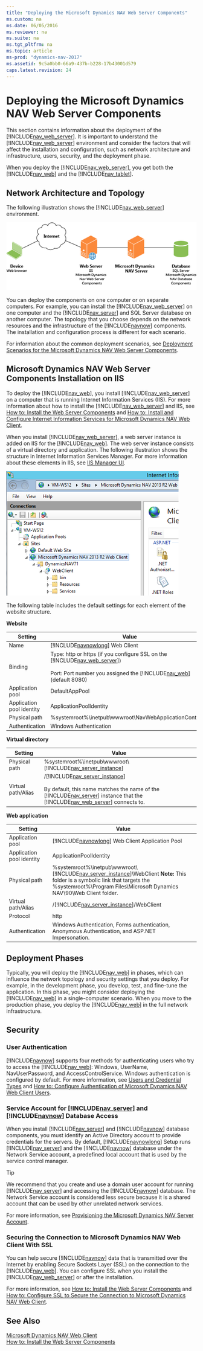 ```yaml
---
title: "Deploying the Microsoft Dynamics NAV Web Server Components"
ms.custom: na
ms.date: 06/05/2016
ms.reviewer: na
ms.suite: na
ms.tgt_pltfrm: na
ms.topic: article
ms-prod: "dynamics-nav-2017"
ms.assetid: 9c5a0bb0-66a9-437b-b228-17b43001d579
caps.latest.revision: 24
---
```

# Deploying the Microsoft Dynamics NAV Web Server Components
This section contains information about the deployment of the [!INCLUDE[nav_web_server](includes/nav_web_server_md.md)]. It is important to understand the [!INCLUDE[nav_web_server](includes/nav_web_server_md.md)] environment and consider the factors that will affect the installation and configuration, such as network architecture and infrastructure, users, security, and the deployment phase.  
  
 When you deploy the [!INCLUDE[nav_web_server](includes/nav_web_server_md.md)], you get both the [!INCLUDE[nav_web](includes/nav_web_md.md)] and the [!INCLUDE[nav_tablet](includes/nav_tablet_md.md)].  
  
## Network Architecture and Topology  
 The following illustration shows the [!INCLUDE[nav_web_server](includes/nav_web_server_md.md)] environment.  
  
 ![NAV Web Client network architecture](media/NAV_WebClient_Network_Architecture.png "NAV\_WebClient\_Network\_Architecture")  
  
 You can deploy the components on one computer or on separate computers. For example, you can install the [!INCLUDE[nav_web_server](includes/nav_web_server_md.md)] on one computer and the [!INCLUDE[nav_server](includes/nav_server_md.md)] and SQL Server database on another computer. The topology that you choose depends on the network resources and the infrastructure of the [!INCLUDE[navnow](includes/navnow_md.md)] components. The installation and configuration process is different for each scenario.  
  
 For information about the common deployment scenarios, see [Deployment Scenarios for the Microsoft Dynamics NAV Web Server Components](Deployment-Scenarios-for-the-Microsoft-Dynamics-NAV-Web-Server-Components.md).  
  
##  <a name="WebClientonIIS"></a> Microsoft Dynamics NAV Web Server Components Installation on IIS  
 To deploy the [!INCLUDE[nav_web](includes/nav_web_md.md)], you install [!INCLUDE[nav_web_server](includes/nav_web_server_md.md)] on a computer that is running Internet Information Services \(IIS\). For more information about how to install the [!INCLUDE[nav_web_server](includes/nav_web_server_md.md)] and IIS, see [How to: Install the Web Server Components](../Topic/How%20to:%20Install%20the%20Web%20Server%20Components.md) and [How to: Install and Configure Internet Information Services for Microsoft Dynamics NAV Web Client](../Topic/How%20to:%20Install%20and%20Configure%20Internet%20Information%20Services%20for%20Microsoft%20Dynamics%20NAV%20Web%20Client.md).  
  
 When you install [!INCLUDE[nav_web_server](includes/nav_web_server_md.md)], a web server instance is added on IIS for the [!INCLUDE[nav_web](includes/nav_web_md.md)]. The web server instance consists of a virtual directory and application. The following illustration shows the structure in Internet Information Services Manager. For more information about these elements in IIS, see [IIS Manager UI](http://go.microsoft.com/fwlink/?LinkID=614897).  
  
 ![The NAV Web client structure on IIS](media/NAVWebClientIIS.png "NAVWebClientIIS")  
  
 The following table includes the default settings for each element of the website structure.  
  
 **Website**  
  
|Setting|Value|  
|-------------|-----------|  
|Name|[!INCLUDE[navnowlong](includes/navnowlong_md.md)] Web Client|  
|Binding|Type: http or https \(if you configure SSL on the [!INCLUDE[nav_web_server](includes/nav_web_server_md.md)]\)<br /><br /> Port: Port number you assigned the [!INCLUDE[nav_web](includes/nav_web_md.md)] \(default 8080\)|  
|Application pool|DefaultAppPool|  
|Application pool identity|ApplicationPoolIdentity|  
|Physical path|%systemroot%\\inetpub\\wwwroot\\NavWebApplicationContainer|  
|Authentication|Windows Authentication|  
  
 **Virtual directory**  
  
|Setting|Value|  
|-------------|-----------|  
|Physical path|%systemroot%\\inetpub\\wwwroot\\[!INCLUDE[nav_server_instance](includes/nav_server_instance_md.md)]|  
|Virtual path\/Alias|\/[!INCLUDE[nav_server_instance](includes/nav_server_instance_md.md)]<br /><br /> By default, this name matches the name of the [!INCLUDE[nav_server](includes/nav_server_md.md)] instance that the [!INCLUDE[nav_web_server](includes/nav_web_server_md.md)] connects to.|  
  
 **Web application**  
  
|Setting|Value|  
|-------------|-----------|  
|Application pool|[!INCLUDE[navnowlong](includes/navnowlong_md.md)] Web Client Application Pool|  
|Application pool identity|ApplicationPoolIdentity|  
|Physical path|%systemroot%\\inetpub\\wwwroot\\[!INCLUDE[nav_server_instance](includes/nav_server_instance_md.md)]\\WebClient **Note:**  This folder is a symbolic link that targets the %systemroot%\\Program Files\\Microsoft Dynamics NAV\\90\\Web Client folder.|  
|Virtual path\/Alias|\/[!INCLUDE[nav_server_instance](includes/nav_server_instance_md.md)]\/WebClient|  
|Protocol|http|  
|Authentication|Windows Authentication, Forms authentication, Anonymous Authentication, and ASP.NET Impersonation.|  
  
## Deployment Phases  
 Typically, you will deploy the [!INCLUDE[nav_web](includes/nav_web_md.md)] in phases, which can influence the network topology and security settings that you deploy. For example, in the development phase, you develop, test, and fine\-tune the application. In this phase, you might consider deploying the [!INCLUDE[nav_web](includes/nav_web_md.md)] in a single\-computer scenario. When you move to the production phase, you deploy the [!INCLUDE[nav_web](includes/nav_web_md.md)] in the full network infrastructure.  
  
## Security  
  
### User Authentication  
 [!INCLUDE[navnow](includes/navnow_md.md)] supports four methods for authenticating users who try to access the [!INCLUDE[nav_web](includes/nav_web_md.md)]: Windows, UserName, NavUserPassword, and AccessControlService. Windows authentication is configured by default. For more information, see [Users and Credential Types](Users-and-Credential-Types.md) and [How to: Configure Authentication of Microsoft Dynamics NAV Web Client Users](../Topic/How%20to:%20Configure%20Authentication%20of%20Microsoft%20Dynamics%20NAV%20Web%20Client%20Users.md).  
  
### Service Account for [!INCLUDE[nav_server](includes/nav_server_md.md)] and [!INCLUDE[navnow](includes/navnow_md.md)] Database Access  
 When you install [!INCLUDE[nav_server](includes/nav_server_md.md)] and [!INCLUDE[navnow](includes/navnow_md.md)] database components, you must identify an Active Directory account to provide credentials for the servers. By default, [!INCLUDE[navnowlong](includes/navnowlong_md.md)] Setup runs [!INCLUDE[nav_server](includes/nav_server_md.md)] and the [!INCLUDE[navnow](includes/navnow_md.md)] database under the Network Service account, a predefined local account that is used by the service control manager.  
  
> [!TIP]  
>  We recommend that you create and use a domain user account for running [!INCLUDE[nav_server](includes/nav_server_md.md)] and accessing the [!INCLUDE[navnow](includes/navnow_md.md)] database. The Network Service account is considered less secure because it is a shared account that can be used by other unrelated network services.  
  
 For more information, see [Provisioning the Microsoft Dynamics NAV Server Account](Provisioning-the-Microsoft-Dynamics-NAV-Server-Account.md).  
  
### Securing the Connection to Microsoft Dynamics NAV Web Client With SSL  
 You can help secure [!INCLUDE[navnow](includes/navnow_md.md)] data that is transmitted over the Internet by enabling Secure Sockets Layer \(SSL\) on the connection to the [!INCLUDE[nav_web](includes/nav_web_md.md)]. You can configure SSL when you install the [!INCLUDE[nav_web_server](includes/nav_web_server_md.md)] or after the installation.  
  
 For more information, see [How to: Install the Web Server Components](../Topic/How%20to:%20Install%20the%20Web%20Server%20Components.md) and [How to: Configure SSL to Secure the Connection to Microsoft Dynamics NAV Web Client](../Topic/How%20to:%20Configure%20SSL%20to%20Secure%20the%20Connection%20to%20Microsoft%20Dynamics%20NAV%20Web%20Client.md).  
  
## See Also  
 [Microsoft Dynamics NAV Web Client](Microsoft-Dynamics-NAV-Web-Client.md)   
 [How to: Install the Web Server Components](../Topic/How%20to:%20Install%20the%20Web%20Server%20Components.md)